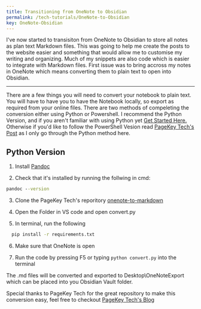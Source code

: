 ```yaml
---
title: Transitioning from OneNote to Obsidian
permalink: /tech-tutorials/OneNote-to-Obsidian
key: OneNote-Obsidian
---
```


I've now started to transisiton from OneNote to Obsidian to store all notes as plan text Markdown files. <!--more--> This was going to help me create the posts to the website easier and something that would allow me to customise my writing and organizing. Much of my snippets are also code which is easier to integrate with Markdown files. First issue was to bring accross my notes in OneNote which means converting them to plain text to open into Obsidian.

---

There are a few things you will need to convert your notebook to plain text. You will have to have you to have the Notebook locally, so export as required from your online files. There are two methods of compeleting the conversion either using Python or Powershell. I recommend the Python Version, and if you aren't familiar with using Python yet [Get Started Here.](https://github.com/drkOluhv/drkOluhv.github.io) Otherwise if you'd like to follow the PowerShell Vesion read [PageKey Tech's Post](https://pagekeytech.com/blog/misc/onenote-to-markdown/) as I only go through the Python method here.

## Python Version

1. Install [Pandoc](https://pandoc.org/installing.html)

2. Check that it's installed by running the follwing in cmd:

  ```cmd
pandoc --version
```

3. Clone the PageKey Tech's reporitory [onenote-to-markdown](https://github.com/pagekeysolutions/onenote-to-markdown)

4. Open the Folder in VS code and open convert.py

5. In terminal, run the following

```bash
  pip install -r requirements.txt
```

6. Make sure that OneNote is open

7. Run the code by pressing F5 or typing `python convert.py` into the terminal

The .md files will be converted and exported to Desktop\OneNoteExport which can be placed into you Obsidian Vault folder.

Special thanks to PageKey Tech for the great repository to make this conversion easy, feel free to checkout [PageKey Tech's Blog](https://pagekeytech.com)